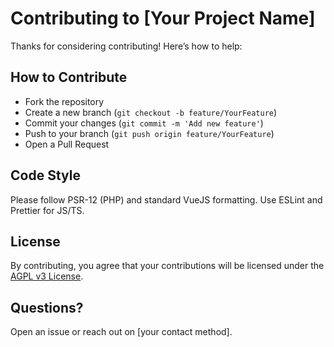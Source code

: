 # Contributing to [Your Project Name]

Thanks for considering contributing! Here’s how to help:

## How to Contribute

- Fork the repository
- Create a new branch (`git checkout -b feature/YourFeature`)
- Commit your changes (`git commit -m 'Add new feature'`)
- Push to your branch (`git push origin feature/YourFeature`)
- Open a Pull Request

## Code Style

Please follow PSR-12 (PHP) and standard VueJS formatting. Use ESLint and Prettier for JS/TS.

## License

By contributing, you agree that your contributions will be licensed under the [AGPL v3 License](./LICENSE).

## Questions?

Open an issue or reach out on [your contact method].
